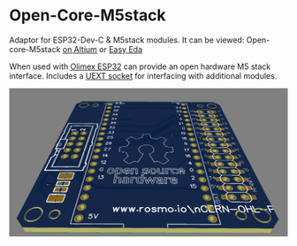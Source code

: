 # Open-Core-M5stack
Adaptor for ESP32-Dev-C &amp; M5stack modules. It can be viewed: Open-core-M5stack [on Altium](https://365.altium.com/files/CDB3C9AB-1C0E-4B25-A3A4-1780F1BBCA1A) or [Easy Eda](https://easyeda.com/editor#id=49352f7d047e4be9b435180f0d233d80)

When used with [Olimex ESP32](https://www.olimex.com/Products/IoT/ESP32/ESP32-DevKit-LiPo/open-source-hardware) can provide an open hardware M5 stack interface. Includes a [UEXT socket](https://en.wikipedia.org/wiki/UEXT#Electrical_characteristics) for interfacing with additional modules.

 ![Review board](https://github.com/rosmo-robot/Open-Core-M5stack/blob/main/OpenCoreReview.png)
